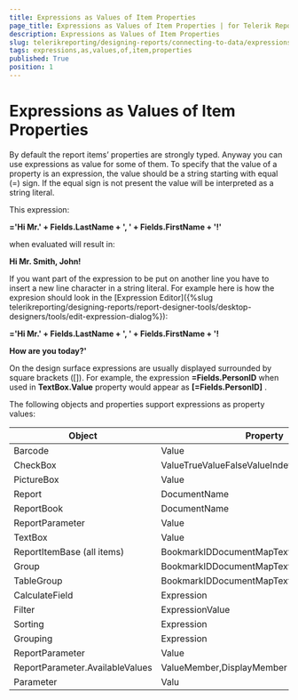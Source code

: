 ```yaml
---
title: Expressions as Values of Item Properties
page_title: Expressions as Values of Item Properties | for Telerik Reporting Documentation
description: Expressions as Values of Item Properties
slug: telerikreporting/designing-reports/connecting-to-data/expressions/using-expressions/expressions-as-values-of-item-properties
tags: expressions,as,values,of,item,properties
published: True
position: 1
---
```


# Expressions as Values of Item Properties



By default the report items’ properties are strongly typed. Anyway         you can use expressions as value for some of them. To specify that the         value of a property is an expression, the value should be a string          starting with equal (=) sign. If the equal sign is not present the value         will be interpreted as a string literal.         

This expression:

__='Hi Mr.' + Fields.LastName + ', ' + Fields.FirstName + '!'__ 

when evaluated will result in:

__Hi Mr. Smith, John!__ 

If you want part of the expression to be put on another line you have to insert a new line character in a string literal. For example here is how the expresion should look       in the [Expression Editor]({%slug telerikreporting/designing-reports/report-designer-tools/desktop-designers/tools/edit-expression-dialog%}):     

__='Hi Mr.' + Fields.LastName + ', ' + Fields.FirstName + '!__ 

__How are you today?'__ 

On the design surface expressions are usually displayed surrounded         by square brackets ([]). For example, the expression __=Fields.PersonID__          when used in __TextBox.Value__  property would appear         as __[=Fields.PersonID]__ .

The following objects and properties support expressions as         property values:

| Object | Property |
| ------ | ------ |
|Barcode|Value|
|CheckBox|ValueTrueValueFalseValueIndeterminateValueText|
|PictureBox|Value|
|Report|DocumentName|
|ReportBook|DocumentName|
|ReportParameter|Value|
|TextBox|Value|
|ReportItemBase (all items)|BookmarkIDDocumentMapText|
|Group|BookmarkIDDocumentMapText|
|TableGroup|BookmarkIDDocumentMapText|
|CalculateField|Expression|
|Filter|ExpressionValue|
|Sorting|Expression|
|Grouping|Expression|
|ReportParameter|Value|
|ReportParameter.AvailableValues|ValueMember,DisplayMember|
|Parameter|Valu|


